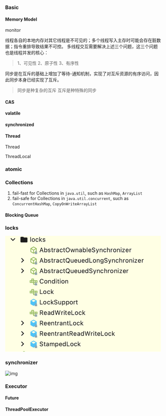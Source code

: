 


### Basic

#### Memory Model

monitor

线程各自的本地内存对其它线程是不可见的；多个线程写入主存时可能会存在脏数据；指令重排导致结果不可控。
多线程交互需要解决上述三个问题，这三个问题也是线程并发的核心：

> 1、可见性
> 2、原子性
> 3、有序性

同步是在互斥的基础上增加了等待-通知机制，实现了对互斥资源的有序访问，因此同步本身已经实现了互斥。

> 同步是种复杂的互斥
> 互斥是种特殊的同步



#### CAS

#### valatile

#### synchronized



#### Thread

Thread

ThreadLocal

### atomic



### Collections

1. fail-fast for Collections in `java.util`, such as `HashMap`, `ArrayList`
2. fail-safe for Collections in `java.util.concurrent`, such as `ConcurrentHashMap`, `CopyOnWriteArrayList`

#### Blocking Queue





### locks

![locks](../images/juc-locks.png)



### synchronizer

![img](https://upload-images.jianshu.io/upload_images/19073098-ad30778587f3b754.png?imageMogr2/auto-orient/strip|imageView2/2/w/1200)



### Executor

#### Future

#### ThreadPoolExecutor

